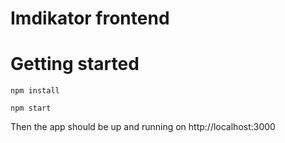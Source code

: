 Imdikator frontend
==================

# Getting started

    npm install

    npm start

Then the app should be up and running on http://localhost:3000